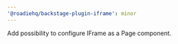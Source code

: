 ```yaml
---
'@roadiehq/backstage-plugin-iframe': minor
---
```


Add possibility to configure IFrame as a Page component.
